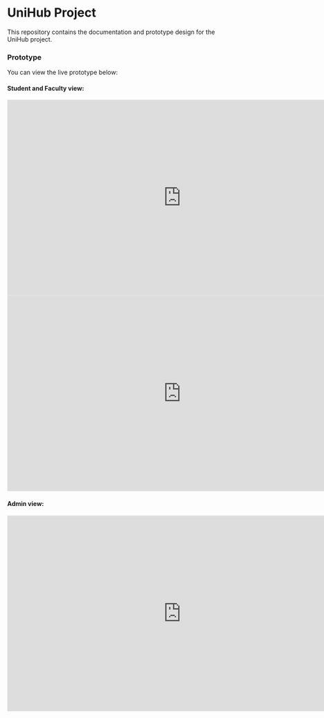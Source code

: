 # UniHub Project
This repository contains the documentation and prototype design for the UniHub project.
### Prototype
You can view the live prototype below:

#### Student and Faculty view: 
<iframe style="border: 1px solid rgba(0, 0, 0, 0.1);" width="800" height="450" src="https://www.figma.com/embed?embed_host=share&url=https%3A%2F%2Fwww.figma.com%2Fdesign%2FUxq6XKzVwO2Mkt2Pi8Ohur%2FUniHub%3Fnode-id%3D0-1%26t%3D9vLOCmLUWY8L3Ri7-1" allowfullscreen></iframe>

<iframe style="border: 1px solid rgba(0, 0, 0, 0.1);" width="800" height="450" src="https://www.figma.com/embed?embed_host=share&url=https%3A%2F%2Fwww.figma.com%2Fdesign%2FUxq6XKzVwO2Mkt2Pi8Ohur%2FUniHub%3Fnode-id%3D433-2874%26t%3D9vLOCmLUWY8L3Ri7-1" allowfullscreen></iframe>

#### Admin view:
<iframe style="border: 1px solid rgba(0, 0, 0, 0.1);" width="800" height="450" src="https://www.figma.com/embed?embed_host=share&url=https%3A%2F%2Fwww.figma.com%2Fdesign%2FUxq6XKzVwO2Mkt2Pi8Ohur%2FUniHub%3Fnode-id%3D416-462%26t%3D9vLOCmLUWY8L3Ri7-1" allowfullscreen></iframe>
